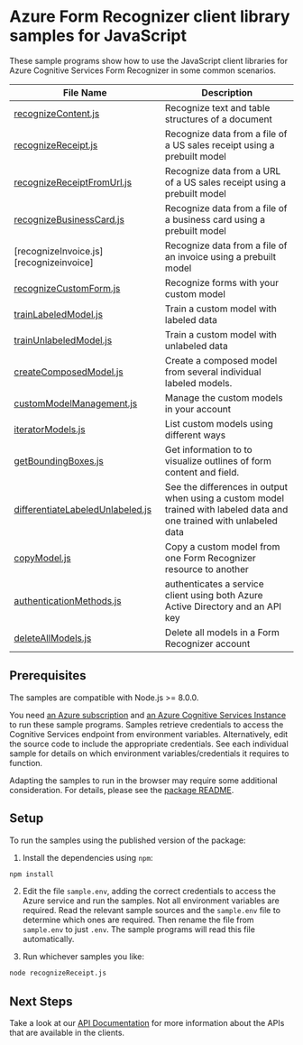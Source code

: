 # Azure Form Recognizer client library samples for JavaScript

These sample programs show how to use the JavaScript client libraries for Azure Cognitive Services Form Recognizer in some common scenarios.

| **File Name**                                                     | **Description**                                                                                                       |
| ----------------------------------------------------------------- | --------------------------------------------------------------------------------------------------------------------- |
| [recognizeContent.js][recognizecontent]                           | Recognize text and table structures of a document                                                                     |
| [recognizeReceipt.js][recognizereceipt]                           | Recognize data from a file of a US sales receipt using a prebuilt model                                               |
| [recognizeReceiptFromUrl.js][recognizereceiptfromurl]             | Recognize data from a URL of a US sales receipt using a prebuilt model                                                |
| [recognizeBusinessCard.js][recognizebusinesscard]                 | Recognize data from a file of a business card using a prebuilt model                                                  |
| [recognizeInvoice.js][recognizeinvoice]                           | Recognize data from a file of an invoice using a prebuilt model                                                       |
| [recognizeCustomForm.js][recognizecustomform]                     | Recognize forms with your custom model                                                                                |
| [trainLabeledModel.js][trainlabeledmodel]                         | Train a custom model with labeled data                                                                                |
| [trainUnlabeledModel.js][trainunlabeledmodel]                     | Train a custom model with unlabeled data                                                                              |
| [createComposedModel.js][createcomposedmodel]                     | Create a composed model from several individual labeled models.                                                       |
| [customModelManagement.js][custommodelmanagement]                 | Manage the custom models in your account                                                                              |
| [iteratorModels.js][iteratormodels]                               | List custom models using different ways                                                                               |
| [getBoundingBoxes.js][getboundingboxes]                           | Get information to to visualize outlines of form content and field.                                                   |
| [differentiateLabeledUnlabeled.js][differentiatelabeledunlabeled] | See the differences in output when using a custom model trained with labeled data and one trained with unlabeled data |
| [copyModel.js][copymodel]                                         | Copy a custom model from one Form Recognizer resource to another                                                      |
| [authenticationMethods.js][authenticationmethods]                 | authenticates a service client using both Azure Active Directory and an API key                                       |
| [deleteAllModels.js][deleteallmodels]                             | Delete all models in a Form Recognizer account                                                                        |

## Prerequisites

The samples are compatible with Node.js >= 8.0.0.

You need [an Azure subscription][freesub] and [an Azure Cognitive Services Instance][azcogsvc] to run these sample programs. Samples retrieve credentials to access the Cognitive Services endpoint from environment variables. Alternatively, edit the source code to include the appropriate credentials. See each individual sample for details on which environment variables/credentials it requires to function.

Adapting the samples to run in the browser may require some additional consideration. For details, please see the [package README][package].

## Setup

To run the samples using the published version of the package:

1. Install the dependencies using `npm`:

```bash
npm install
```

2. Edit the file `sample.env`, adding the correct credentials to access the Azure service and run the samples. Not all environment variables are required. Read the relevant sample sources and the `sample.env` file to determine which ones are required. Then rename the file from `sample.env` to just `.env`. The sample programs will read this file automatically.

3. Run whichever samples you like:

```bash
node recognizeReceipt.js
```

## Next Steps

Take a look at our [API Documentation][apiref] for more information about the APIs that are available in the clients.

[recognizereceipt]: https://github.com/Azure/azure-sdk-for-js/tree/master/sdk/formrecognizer/ai-form-recognizer/samples/javascript/recognizeReceipt.js
[recognizereceiptfromurl]: https://github.com/Azure/azure-sdk-for-js/tree/master/sdk/formrecognizer/ai-form-recognizer/samples/javascript/recognizeReceiptFromUrl.js
[recognizebusinesscard]: https://github.com/Azure/azure-sdk-for-js/tree/master/sdk/formrecognizer/ai-form-recognizer/samples/javascript/recognizeBusinessCard.js
[recognizecontent]: https://github.com/Azure/azure-sdk-for-js/tree/master/sdk/formrecognizer/ai-form-recognizer/samples/javascript/recognizeContent.js
[recognizecustomform]: https://github.com/Azure/azure-sdk-for-js/tree/master/sdk/formrecognizer/ai-form-recognizer/samples/javascript/recognizeCustomForm.js
[trainlabeledmodel]: https://github.com/Azure/azure-sdk-for-js/tree/master/sdk/formrecognizer/ai-form-recognizer/samples/javascript/trainLabeledModel.js
[trainunlabeledmodel]: https://github.com/Azure/azure-sdk-for-js/tree/master/sdk/formrecognizer/ai-form-recognizer/samples/javascript/trainUnlabeledModel.js
[createcomposedmodel]: https://github.com/Azure/azure-sdk-for-js/tree/master/sdk/formrecognizer/ai-form-recognizer/samples/javascript/createComposedModel.js
[custommodelmanagement]: https://github.com/Azure/azure-sdk-for-js/tree/master/sdk/formrecognizer/ai-form-recognizer/samples/javascript/customModelManagement.js
[iteratormodels]: https://github.com/Azure/azure-sdk-for-js/tree/master/sdk/formrecognizer/ai-form-recognizer/samples/javascript/iteratorModels.js
[getboundingboxes]: https://github.com/Azure/azure-sdk-for-js/tree/master/sdk/formrecognizer/ai-form-recognizer/samples/javascript/getBoundingBoxes.js
[differentiatelabeledunlabeled]: https://github.com/Azure/azure-sdk-for-js/tree/master/sdk/formrecognizer/ai-form-recognizer/samples/javascript/differentiateLabeledUnlabeled.js
[copymodel]: https://github.com/Azure/azure-sdk-for-js/tree/master/sdk/formrecognizer/ai-form-recognizer/samples/javascript/copyModel.js
[authenticationmethods]: https://github.com/Azure/azure-sdk-for-js/tree/master/sdk/formrecognizer/ai-form-recognizer/samples/javascript/authenticationMethods.js
[deleteallmodels]: https://github.com/Azure/azure-sdk-for-js/tree/master/sdk/formrecognizer/ai-form-recognizer/samples/javascript/deleteAllModels.js
[apiref]: https://docs.microsoft.com/javascript/api/@azure/ai-form-recognizer
[azcogsvc]: https://docs.microsoft.com/azure/cognitive-services/cognitive-services-apis-create-account
[freesub]: https://azure.microsoft.com/free/
[package]: https://github.com/Azure/azure-sdk-for-js/tree/master/sdk/formrecognizer/ai-form-recognizer/README.md
